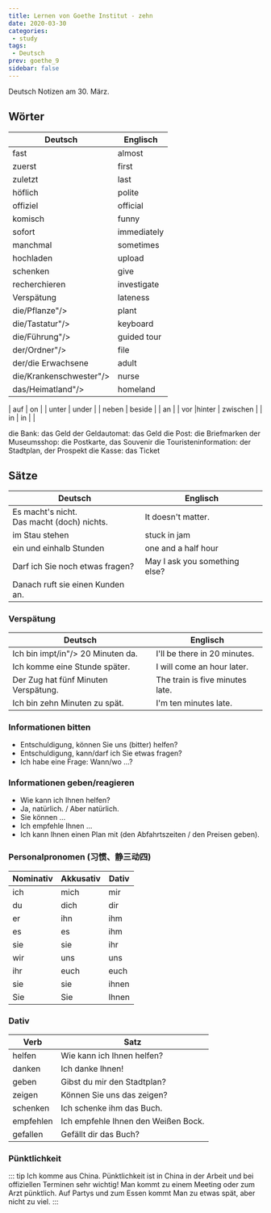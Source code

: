 ```yaml
---
title: Lernen von Goethe Institut - zehn
date: 2020-03-30
categories:
 - study
tags:
 - Deutsch
prev: goethe_9
sidebar: false
---
```


Deutsch Notizen am 30. März.

<!-- more -->

## Wörter

| Deutsch | Englisch |
| ------- | -------- |
| fast | almost |
| zuerst | first |
| zuletzt | last |
| höflich | polite |
| offiziel | official |
| komisch | funny |
| sofort | immediately |
| manchmal | sometimes |
| hochladen | upload |
| schenken | give |
| recherchieren | investigate |
| Verspätung | lateness |
| die/Pflanze"/> | plant |
| die/Tastatur"/> | keyboard |
| die/Führung"/> | guided tour |
| der/Ordner"/> | file |
| der/die Erwachsene | adult |
| die/Krankenschwester"/> | nurse |
| das/Heimatland"/> | homeland |

| auf | on |
| unter | under |
| neben | beside |
| an |
| vor |hinter | zwischen |
| in | in |
| 

die Bank: das Geld
der Geldautomat: das Geld
die Post: die Briefmarken
der Museumsshop: die Postkarte, das Souvenir
die Touristeninformation: der Stadtplan, der Prospekt
die Kasse: das Ticket

## Sätze

| Deutsch | Englisch |
| ------- | -------- |
| Es macht's nicht.<br>Das macht (doch) nichts. | It doesn't matter. |
| im Stau stehen | stuck in jam |
| ein und einhalb Stunden | one and a half hour |
| Darf ich Sie noch etwas fragen? | May I ask you something else? |
| Danach ruft sie einen Kunden an.  | 
### Verspätung

| Deutsch | Englisch |
| ------- | -------- |
| Ich bin impt/in"/> 20 Minuten da. | I'll be there in 20 minutes. |
| Ich komme eine Stunde später. | I will come an hour later. |
| Der Zug hat fünf Minuten Verspätung. | The train is five minutes late. |
| Ich bin zehn Minuten zu spät. | I'm ten minutes late. |

### Informationen bitten

- Entschuldigung, können Sie uns (bitter) helfen?
- Entschuldigung, kann/darf ich Sie etwas fragen?
- Ich habe eine Frage: Wann/wo ...?

### Informationen geben/reagieren

- Wie kann ich Ihnen helfen?
- Ja, natürlich. / Aber natürlich.
- Sie können ...
- Ich empfehle Ihnen ...
- Ich kann Ihnen einen Plan mit (den Abfahrtszeiten / den Preisen geben).

### Personalpronomen (习惯、静三动四)

| Nominativ | Akkusativ | Dativ |
| --------- | --------- | ----- |
| ich | mich | mir |
| du | dich | dir |
| er | ihn | ihm |
| es | es | ihm |
| sie | sie | ihr |
| wir | uns | uns |
| ihr | euch | euch |
| sie | sie | ihnen |
| Sie | Sie | Ihnen |

### Dativ

| Verb | Satz |
| ---- | ---- |
| helfen | Wie kann ich Ihnen helfen? |
| danken | Ich danke Ihnen! |
| geben | Gibst du mir den Stadtplan? |
| zeigen | Können Sie uns das zeigen? |
| schenken | Ich schenke ihm das Buch. |
| empfehlen | Ich empfehle Ihnen den Weißen Bock. |
| gefallen | Gefällt dir das Buch? |

### Pünktlichkeit

::: tip
Ich komme aus China. Pünktlichkeit ist in China in der Arbeit und bei offiziellen Terminen sehr wichtig! Man kommt zu einem Meeting oder zum Arzt pünktlich. Auf Partys und zum Essen kommt Man zu etwas spät, aber nicht zu viel.
:::
